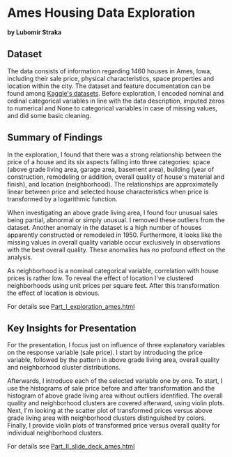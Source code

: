 # Ames Housing Data Exploration
**by Lubomir Straka**


## Dataset

The data consists of information regarding 1460 houses in Ames, Iowa, including their sale price, physical characteristics, space properties and location within the city. The dataset and feature documentation can be found among [Kaggle's datasets](https://www.kaggle.com/c/house-prices-advanced-regression-techniques/data). Before exploration, I encoded nominal and ordinal categorical variables in line with the data description, imputed zeros to numerical and None to categorical variables in case of missing values, and did some basic cleaning.


## Summary of Findings

In the exploration, I found that there was a strong relationship between the price of a house and its six aspects falling into three categories: space (above grade living area, garage area, basement area), building (year of construction, remodeling or addition, overall quality of house's material and finish), and location (neighborhood). The relationships are approximatelly linear between price and selected house characteristics when price is transformed by a logarithmic function.

When investigating an above grade living area, I found four unusual sales being partial, abnormal or simply unusual. I removed these outliers from the dataset. Another anomaly in the dataset is a high number of houses apparently constructed or remodeled in 1950. Furthermore, it looks like the missing values in overall quality variable occur exclusively in observations with the best overall quality. These anomalies has no profound effect on the analysis.

As neighborhood is a nominal categorical variable, correlation with house prices is rather low. To reveal the effect of location I've clustered neighborhoods using unit prices per square feet. After this transformation the effect of location is obvious.

For details see [Part_I_exploration_ames.html](https://htmlpreview.github.io/?https://github.com/lustraka/Data_Analysis_Workouts/blob/main/Communicate_Data_Findings/Part_I_exploration_ames.html)


## Key Insights for Presentation

For the presentation, I focus just on influence of three explanatory variables on the response variable (sale price). I start by introducing the price variable, followed by the pattern in above grade living area, overall quality and neighborhood cluster distributions.

Afterwards, I introduce each of the selected variable one by one. To start, I use the histograms of sale price before and after transformation and the histogram of above grade living area without outliers identified. The overall quality and neighborhood clusters are covered afterward, using violin plots. Next, I'm looking at the scatter plot of transformed prices versus above grade living area with neighborhood clusters distinguished by colors. Finally, I provide violin plots of transformed price versus overall quality for individual neighborhood clusters.

For details see [Part_II_slide_deck_ames.html](https://htmlpreview.github.io/?https://github.com/lustraka/Data_Analysis_Workouts/blob/main/Communicate_Data_Findings/Part_II_slide_deck_ames.html)
